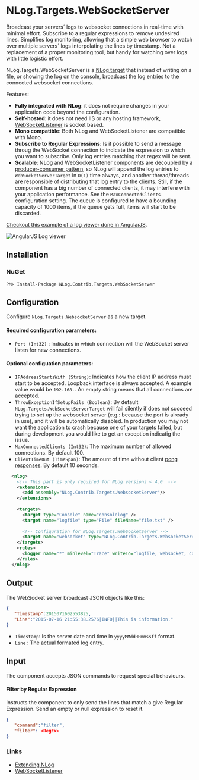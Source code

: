 # NLog.Targets.WebSocketServer

Broadcast your servers´ logs to websocket connections in real-time with minimal effort. Subscribe to a regular expressions to remove undesired lines. Simplifies log monitoring, allowing that a simple web browser to watch over multiple servers´ logs interpolating the lines by timestamp. Not a replacement of a proper monitoring tool, but handy for watching over logs with little logistic effort.

NLog.Targets.WebSocketServer is a [NLog target](https://github.com/nlog/nlog/wiki/Targets) that instead of writing on a file, or showing the log on the console, broadcast the log entries to the connected websocket connections.

Features:
 * **Fully integrated with NLog**: it does not require changes in your application code beyond the configuration.
 * **Self-hosted**: it does not need IIS or any hosting framework, [WebSocketListener](http://vtortola.github.io/WebSocketListener/) is socket based.
 * **Mono compatible**: Both NLog and WebSocketListener are compatible with Mono.
 * **Subscribe to Regular Expressions**: Is it possible to send a message throug the WebSocket connection to indicate the expression to which you want to subscribe. Only log entries matching that regex will be sent.
 * **Scalable**: NLog and WebSocketListener components are decoupled by a [producer-consumer pattern](http://www.ni.com/white-paper/3023/en/), so NLog will append the log entries to `WebSocketServerTarget` in `O(1)` time always, and another thread/threads are responsible of distributing that log entry to the clients. Still, if the component has a big number of connected clients, it may interfere with your application performance. See the `MaxConnectedClients` configuration setting. The queue is configured to have a bounding capacity of 1000 items, if the queue gets full, items will start to be discarded.
 
[Checkout this example of a log viewer done in AngularJS](//github.com/vtortola/NLog.Contrib.Targets.WebSocketServer/wiki/WebSocket-log-viewer-UI-example-with-AngularJS). 

![AngularJS Log viewer](http://vtortola.github.io/NLog.Contrib.Targets.WebSocketServer/screenshot.png)

## Installation

### NuGet
```
PM> Install-Package NLog.Contrib.Targets.WebSocketServer
```

## Configuration
Configure `NLog.Targets.WebsocketServer` as a new target.
#### Required configuration parameters:
 * `Port (Int32)` : Indicates in which connection will the WebSocket server listen for new connections.

#### Optional configuation parameters:
 * `IPAddressStartsWith (String)`: Indicates how the client IP address must start to be accepted. Loopback interface is always accepted. A example value would be `192.168.`. An empty string means that all connections are accepted.
 * `ThrowExceptionIfSetupFails (Boolean)`: By default `NLog.Targets.WebSocketServerTarget` will fail silently if does not succeed trying to set up the websocket server (e.g.: because the port is already in use), and it will be automatically disabled. In production you may not want the application to crash because one of your targets failed, but during development you would like to get an exception indicatig the issue. 
 * `MaxConnectedClients (Int32)`: The maximum number of allowed connections. By default 100.
 * `ClientTimeOut (TimeSpan)`: The amount of time without client [pong responses](https://tools.ietf.org/html/rfc6455#section-5.5.2). By default 10 seconds.

```xml
  <nlog>
    <!-- This part is only required for NLog versions < 4.0  -->
    <extensions>
      <add assembly="NLog.Contrib.Targets.WebsocketServer"/>
    </extensions>
    
    <targets>
      <target type="Console" name="consolelog" />
      <target name="logfile" type="File" fileName="file.txt" />
      
      <!-- Configuration for NLog.Targets.WebSocketServer -->
      <target name="websocket" type="NLog.Contrib.Targets.WebsocketServer" port="9001"/>
    </targets>
    <rules>
      <logger name="*" minlevel="Trace" writeTo="logfile, websocket, consolelog" />
    </rules>
  </nlog>
```

## Output
The WebSocket server broadcast JSON objects like this:
```json
{
   "Timestamp":2015071602553825,
   "Line":"2015-07-16 21:55:38.2576|INFO||This is information."
}
```
 * `Timestamp`: Is the server date and time in `yyyyMMddHHmmssff` format.
 * `Line` : The actual formated log entry.

## Input
The component accepts JSON commands to request special behaviours.

#### Filter by Regular Expression
Instructs the component to only send the lines that match a give Regular Expression. Send an empty or null expression to reset it.
```json
{
   "command":"filter",
   "filter": <RegEx>
}
```





### Links
 * [Extending NLog](//github.com/nlog/nlog/wiki/Extending%20NLog)
 * [WebSocketListener](//vtortola.github.io/WebSocketListener/)
